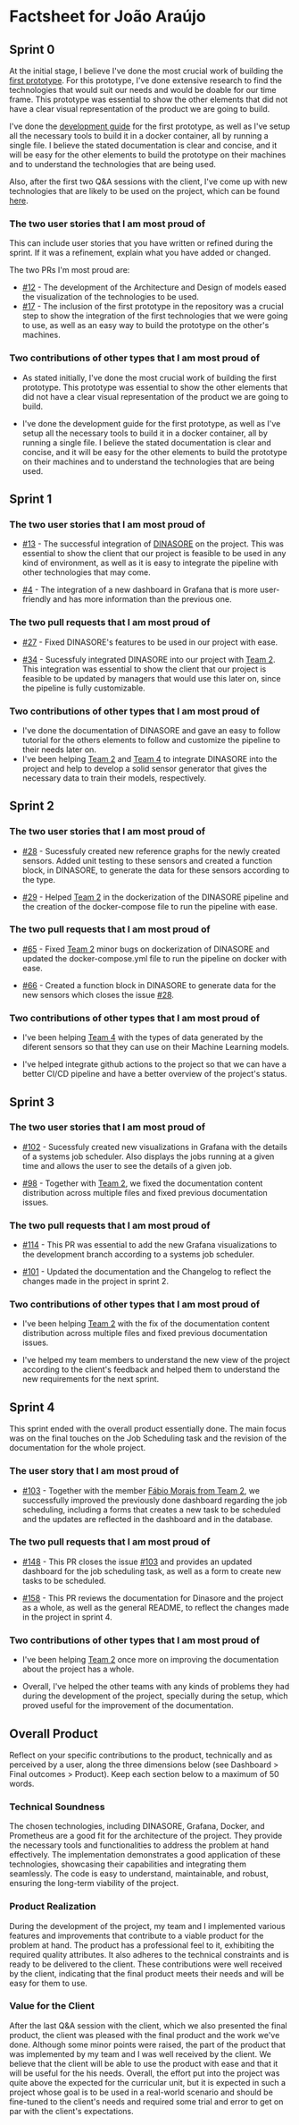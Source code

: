 # Factsheet for João Araújo

## Sprint 0

At the initial stage, I believe I've done the most crucial work of building the [first prototype](../../docs/development.md#technology). For this prototype, I've done extensive research to find the technologies that would suit our needs and would be doable for our time frame. This prototype was essential to show the other elements that did not have a clear visual representation of the product we are going to build. 

I've done the [development guide](../../docs/development.md#development-guide) for the first prototype, as well as I've setup all the necessary tools to build it in a docker container, all by running a single file. I believe the stated documentation is clear and concise, and it will be easy for the other elements to build the prototype on their machines and to understand the technologies that are being used.

Also, after the first two Q&A sessions with the client, I've come up with new technologies that are likely to be used on the project, which can be found [here](../../docs/development.md#second-prototype---to-be-done-in-the-following-sprints).

### The two user stories that I am most proud of

This can include user stories that you have written or refined during the sprint. If it was a refinement, explain what you have added or changed.

The two PRs I'm most proud are:
- [#12](https://github.com/FEUP-MEIC-DS-2023-1MEIC06/DS-Project/pull/12) - The development of the Architecture and Design of models eased the visualization of the technologies to be used.
- [#17](https://github.com/FEUP-MEIC-DS-2023-1MEIC06/DS-Project/pull/17) - The inclusion of the first prototype in the repository was a crucial step to show the integration of the first technologies that we were going to use, as well as an easy way to build the prototype on the other's machines.

### Two contributions of other types that I am most proud of

- As stated initially, I've done the most crucial work of building the first prototype. This prototype was essential to show the other elements that did not have a clear visual representation of the product we are going to build.

- I've done the development guide for the first prototype, as well as I've setup all the necessary tools to build it in a docker container, all by running a single file. I believe the stated documentation is clear and concise, and it will be easy for the other elements to build the prototype on their machines and to understand the technologies that are being used.

## Sprint 1


### The two user stories that I am most proud of

- [#13](https://github.com/FEUP-MEIC-DS-2023-1MEIC06/DS-Project/issues/13) - The successful integration of [DINASORE](https://github.com/FEUP-MEIC-DS-2023-1MEIC06/DS-Project/issues/13) on the project. This was essential to show the client that our project is feasible to be used in any kind of environment, as well as it is easy to integrate the pipeline with other technologies that may come.

- [#4](https://github.com/FEUP-MEIC-DS-2023-1MEIC06/DS-Project/issues/4) - The integration of a new dashboard in Grafana that is more user-friendly and has more information than the previous one.


### The two pull requests that I am most proud of

- [#27](https://github.com/FEUP-MEIC-DS-2023-1MEIC06/DS-Project/pull/27) - Fixed DINASORE's features to be used in our project with ease.

- [#34](https://github.com/FEUP-MEIC-DS-2023-1MEIC06/DS-Project/pull/32) - Sucessfuly integrated DINASORE into our project with [Team 2](../team2/team2.md). This integration was essential to show the client that our project is feasible to be updated by managers that would use this later on, since the pipeline is fully customizable.


### Two contributions of other types that I am most proud of

- I've done the documentation of DINASORE and gave an easy to follow tutorial for the others elements to follow and customize the pipeline to their needs later on.
- I've been helping [Team 2](../team2/team2.md) and [Team 4](../team4/team4.md) to integrate DINASORE into the project and help to develop a solid sensor generator that gives the necessary data to train their models, respectively.

## Sprint 2

### The two user stories that I am most proud of

- [#28](https://github.com/FEUP-MEIC-DS-2023-1MEIC06/DS-Project/issues/28) - Sucessfuly created new reference graphs for the newly created sensors. Added unit testing to these sensors and created a function block, in DINASORE, to generate the data for these sensors according to the type.

- [#29](https://github.com/FEUP-MEIC-DS-2023-1MEIC06/DS-Project/issues/29) - Helped [Team 2](../team2/team2.md) in the dockerization of the DINASORE pipeline and the creation of the docker-compose file to run the pipeline with ease.

### The two pull requests that I am most proud of

- [#65](https://github.com/FEUP-MEIC-DS-2023-1MEIC06/DS-Project/pull/65) - Fixed [Team 2](../team2/team2.md) minor bugs on dockerization of DINASORE and updated the docker-compose.yml file to run the pipeline on docker with ease.

- [#66](https://github.com/FEUP-MEIC-DS-2023-1MEIC06/DS-Project/pull/66) - Created a function block in DINASORE to generate data for the new sensors which closes the issue [#28](https://github.com/FEUP-MEIC-DS-2023-1MEIC06/DS-Project/issues/28).

### Two contributions of other types that I am most proud of

- I've been helping [Team 4](../team4/team4.md) with the types of data generated by the diferent sensors so that they can use on their Machine Learning models.

- I've helped integrate github actions to the project so that we can have a better CI/CD pipeline and have a better overview of the project's status.


## Sprint 3

### The two user stories that I am most proud of

- [#102](https://github.com/FEUP-MEIC-DS-2023-1MEIC06/DS-Project/issues/102) - Sucessfuly created new visualizations in Grafana with the details of a systems job scheduler. Also displays the jobs running at a given time and allows the user to see the details of a given job.

- [#98](https://github.com/FEUP-MEIC-DS-2023-1MEIC06/DS-Project/issues/98) - Together with [Team 2](../team2/team2.md), we fixed the documentation content distribution across multiple files and fixed previous documentation issues.

### The two pull requests that I am most proud of

- [#114](https://github.com/FEUP-MEIC-DS-2023-1MEIC06/DS-Project/pull/114) - This PR was essential to add the new Grafana visualizations to the development branch according to a systems job scheduler.

- [#101](https://github.com/FEUP-MEIC-DS-2023-1MEIC06/DS-Project/pull/101) - Updated the documentation and the Changelog to reflect the changes made in the project in sprint 2.

### Two contributions of other types that I am most proud of

- I've been helping [Team 2](../team2/team2.md) with the fix of the documentation content distribution across multiple files and fixed previous documentation issues.

- I've helped my team members to understand the new view of the project according to the client's feedback and helped them to understand the new requirements for the next sprint.

## Sprint 4

This sprint ended with the overall product essentially done. The main focus was on the final touches on the Job Scheduling task and the revision of the documentation for the whole project.

### The user story that I am most proud of

- [#103](https://github.com/FEUP-MEIC-DS-2023-1MEIC06/DS-Project/issues/103) - Together with the member [Fábio Morais from Team 2](../team2/fabio_morais.md), we successfully improved the previously done dashboard regarding the job scheduling, including a forms that creates a new task to be scheduled and the updates are reflected in the dashboard and in the database.

### The two pull requests that I am most proud of

- [#148](https://github.com/FEUP-MEIC-DS-2023-1MEIC06/DS-Project/pull/148) - This PR closes the issue [#103](https://github.com/FEUP-MEIC-DS-2023-1MEIC06/DS-Project/issues/103) and provides an updated dashboard for the job scheduling task, as well as a form to create new tasks to be scheduled.

- [#158](https://github.com/FEUP-MEIC-DS-2023-1MEIC06/DS-Project/pull/158) - This PR reviews the documentation for Dinasore and the project as a whole, as well as the general README, to reflect the changes made in the project in sprint 4.

### Two contributions of other types that I am most proud of

- I've been helping [Team 2](../team2/team2.md) once more on improving the documentation about the project has a whole.

- Overall, I've helped the other teams with any kinds of problems they had during the development of the project, specially during the setup, which proved useful for the improvement of the documentation.

## Overall Product

Reflect on your specific contributions to the product, technically and as perceived by a user, along the three dimensions below (see Dashboard > Final outcomes > Product). Keep each section below to a maximum of 50 words.


### Technical Soundness

The chosen technologies, including DINASORE, Grafana, Docker, and Prometheus are a good fit for the architecture of the project. They provide the necessary tools and functionalities to address the problem at hand effectively. The implementation demonstrates a good application of these technologies, showcasing their capabilities and integrating them seamlessly. The code is easy to understand, maintainable, and robust, ensuring the long-term viability of the project.

### Product Realization

During the development of the project, my team and I implemented various features and improvements that contribute to a viable product for the problem at hand. The product has a professional feel to it, exhibiting the required quality attributes. It also adheres to the technical constraints and is ready to be delivered to the client. These contributions were well received by the client, indicating that the final product meets their needs and will be easy for them to use.

### Value for the Client

After the last Q&A session with the client, which we also presented the final product, the client was pleased with the final product and the work we've done. Although some minor points were raised, the part of the product that was implemented by my team and I was well received by the client. We believe that the client will be able to use the product with ease and that it will be useful for the his needs. Overall, the effort put into the project was quite above the expected for the curricular unit, but it is expected in such a project whose goal is to be used in a real-world scenario and should be fine-tuned to the client's needs and required some trial and error to get on par with the client's expectations.
